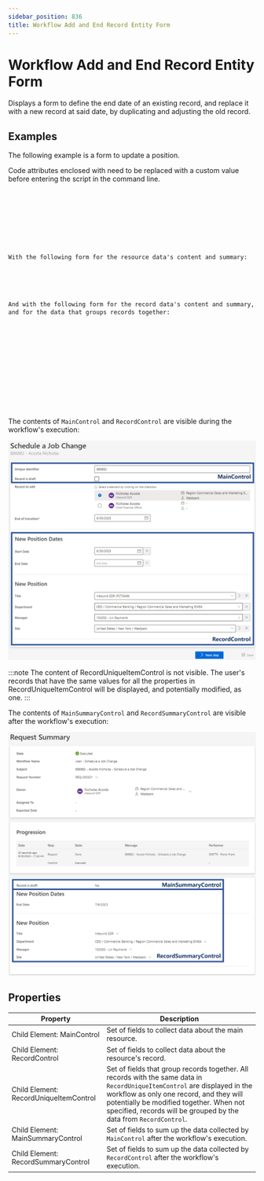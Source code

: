 ```yaml
---
sidebar_position: 836
title: Workflow Add and End Record Entity Form
---
```


# Workflow Add and End Record Entity Form

Displays a form to define the end date of an existing record, and replace it with a new record at said date, by duplicating and adjusting the old record.

## Examples

The following example is a form to update a position.

Code attributes enclosed with  need to be replaced with a custom value before entering the script in the command line.

```
  
      
      
      
      
      
  
  
With the following form for the resource data's content and summary:  
  
      
      
  
  
And with the following form for the record data's content and summary, and for the data that groups records together:  
  
      
          
          
      
      
          
          
          
          
      
  

```
The contents of `MainControl` and `RecordControl` are visible during the workflow's execution:

![Form Example - Update Position](../../../../../../../../../../static/images/Usercube_6.2/Content/Resources/Images/FormExample_WorkflowAddAndEndRecordEntityForm_V603.png)

:::note
The content of RecordUniqueItemControl is not visible. The user's records that have the same values for all the properties in RecordUniqueItemControl will be displayed, and potentially modified, as one.
:::

The contents of `MainSummaryControl` and `RecordSummaryControl` are visible after the workflow's execution:

![Summary Form Example - Update Position](../../../../../../../../../../static/images/Usercube_6.2/Content/Resources/Images/FormExample_WorkflowAddAndEndRecordEntityForm_summary_V603.png)

## Properties

| Property | Description |
| --- | --- |
| Child Element: MainControl | Set of fields to collect data about the main resource. |
| Child Element: RecordControl | Set of fields to collect data about the resource's record. |
| Child Element: RecordUniqueItemControl | Set of fields that group records together. All records with the same data in `RecordUniqueItemControl` are displayed in the workflow as only one record, and they will potentially be modified together. When not specified, records will be grouped by the data from `RecordControl`. |
| Child Element: MainSummaryControl | Set of fields to sum up the data collected by `MainControl` after the workflow's execution. |
| Child Element: RecordSummaryControl | Set of fields to sum up the data collected by `RecordControl` after the workflow's execution. |